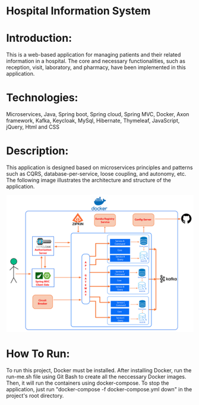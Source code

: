 # Hospital Information System

# Introduction:
This is a web-based application for managing patients and their related information in a hospital. The core and necessary functionalities, such as reception, visit, laboratory, and pharmacy, have been implemented in this application.

# Technologies:
Microservices, Java, Spring boot, Spring cloud, Spring MVC,
Docker, Axon framework, Kafka, Keycloak, MySql, Hibernate, Thymeleaf, JavaScript, jQuery, Html and CSS

# Description:
This application is designed based on microservices principles and patterns such as CQRS, database-per-service, loose coupling, and autonomy, etc.
The following image illustrates the architecture and structure of the application.

![image info](picture.png)

# How To Run:
To run this project, Docker must be installed.
After installing Docker, run the run-me.sh file using Git Bash to create all the neccessary Docker images. Then, it will run the containers using docker-compose.
To stop the application, just run "docker-compose -f docker-compose.yml down" in the project's root directory.




